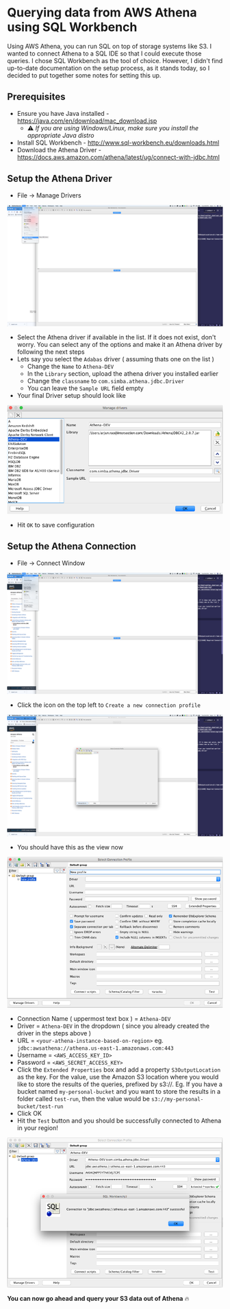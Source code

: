 # Querying data from AWS Athena using SQL Workbench 

Using AWS Athena, you can run SQL on top of storage systems like S3. I wanted to connect Athena to a SQL IDE so that I could execute those queries. I chose SQL Workbench as the tool of choice. However, I didn't find up-to-date documentation on the setup process, as it stands today, so I decided to put together some notes for setting this up.

## Prerequisites
- Ensure you have Java installed - https://java.com/en/download/mac_download.jsp
    - :warning: *If you are using Windows/Linux, make sure you install the appropriate Java distro*
- Install SQL Workbench - http://www.sql-workbench.eu/downloads.html
- Download the Athena Driver - https://docs.aws.amazon.com/athena/latest/ug/connect-with-jdbc.html

## Setup the Athena Driver
- File -> Manage Drivers

![Manage Drivers](resources/manage_drivers.png)

- Select the Athena driver if available in the list. If it does not exist, don't worry. You can select any of the options and make it an Athena driver by following the next steps 
- Lets say you select the `Adabas` driver ( assuming thats one on the list )
    - Change the `Name` to `Athena-DEV`
    - In the `Library` section, upload the athena driver you installed earlier 
    - Change the `classname` to  `com.simba.athena.jdbc.Driver`
    - You can leave the `Sample URL` field empty
- Your final Driver setup should look like 

![Driver Setup](resources/create_driver.png)

- Hit `OK` to save configuration

## Setup the Athena Connection
- File -> Connect Window

![Connect Window](resources/connect_window.png)

- Click the icon on the top left to `Create a new connection profile`

![Manage Drivers](resources/new_conn_profile.png)

- You should have this as the view now

![Manage Drivers](resources/new_profile.png)

- Connection Name ( uppermost text box ) = `Athena-DEV`
- Driver = `Athena-DEV` in the dropdown ( since you already created the driver in the steps above )
- URL = `<your-athena-instance-based-on-region>` eg. `jdbc:awsathena://athena.us-east-1.amazonaws.com:443`
- Username = `<AWS_ACCESS_KEY_ID>`
- Password = `<AWS_SECRET_ACCESS_KEY>`
- Click the `Extended Properties` box and add a property `S3OutputLocation` as the key. For the value, use the Amazon S3 location where you would like to store the results of the queries, prefixed by s3://. Eg. If you have a bucket named `my-personal-bucket` and you want to store the results in a folder called `test-run`, then the value would be `s3://my-personal-bucket/test-run`
- Click OK
- Hit the `Test` button and you should be successfully connected to Athena in your region!

![Manage Drivers](resources/success.png)

**You can now go ahead and query your S3 data out of Athena** 🔥

